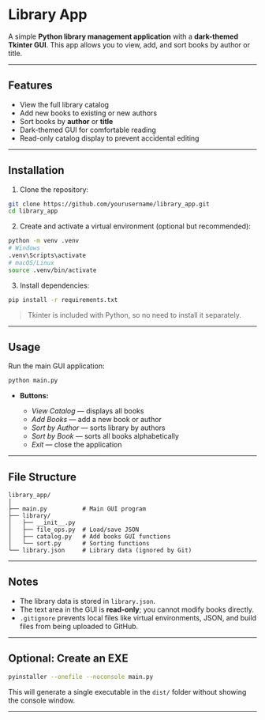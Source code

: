 # Library App

A simple **Python library management application** with a **dark-themed Tkinter GUI**. This app allows you to view, add, and sort books by author or title.

---

## Features

- View the full library catalog
- Add new books to existing or new authors
- Sort books by **author** or **title**
- Dark-themed GUI for comfortable reading
- Read-only catalog display to prevent accidental editing

---

## Installation

1. Clone the repository:

```bash
git clone https://github.com/yourusername/library_app.git
cd library_app
```

2. Create and activate a virtual environment (optional but recommended):

```bash
python -m venv .venv
# Windows
.venv\Scripts\activate
# macOS/Linux
source .venv/bin/activate
```

3. Install dependencies:

```bash
pip install -r requirements.txt
```

> Tkinter is included with Python, so no need to install it separately.

---

## Usage

Run the main GUI application:

```bash
python main.py
```

- **Buttons:**

  - _View Catalog_ — displays all books
  - _Add Books_ — add a new book or author
  - _Sort by Author_ — sorts library by authors
  - _Sort by Book_ — sorts all books alphabetically
  - _Exit_ — close the application

---

## File Structure

```
library_app/
│
├── main.py          # Main GUI program
├── library/
│   ├── __init__.py
│   ├── file_ops.py  # Load/save JSON
│   ├── catalog.py   # Add books GUI functions
│   └── sort.py      # Sorting functions
└── library.json     # Library data (ignored by Git)
```

---

## Notes

- The library data is stored in `library.json`.
- The text area in the GUI is **read-only**; you cannot modify books directly.
- `.gitignore` prevents local files like virtual environments, JSON, and build files from being uploaded to GitHub.

---

## Optional: Create an EXE

```bash
pyinstaller --onefile --noconsole main.py
```

This will generate a single executable in the `dist/` folder without showing the console window.

---
